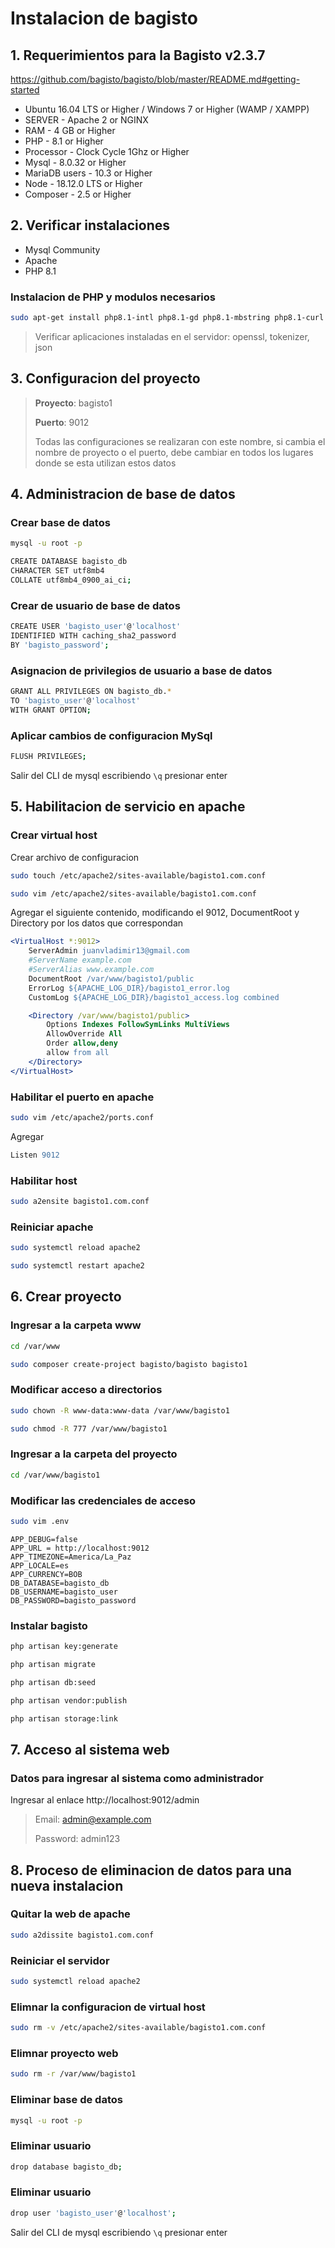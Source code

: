 # Instalacion de bagisto
## 1. Requerimientos para la Bagisto v2.3.7
https://github.com/bagisto/bagisto/blob/master/README.md#getting-started

- Ubuntu 16.04 LTS or Higher / Windows 7 or Higher (WAMP / XAMPP)
- SERVER - Apache 2 or NGINX
- RAM - 4 GB or Higher
- PHP - 8.1 or Higher
- Processor - Clock Cycle 1Ghz or Higher
- Mysql - 8.0.32 or Higher
- MariaDB users - 10.3 or Higher
- Node - 18.12.0 LTS or Higher
- Composer - 2.5 or Higher

## 2. Verificar instalaciones
- Mysql Community
- Apache
- PHP 8.1

### Instalacion de PHP y modulos necesarios
```bash
sudo apt-get install php8.1-intl php8.1-gd php8.1-mbstring php8.1-curl php8.1-mysql
```

> Verificar aplicaciones instaladas en el servidor: openssl, tokenizer, json

## 3. Configuracion del proyecto
> **Proyecto**: bagisto1
>
> **Puerto**: 9012
>
> Todas las configuraciones se realizaran con este nombre, si cambia el nombre de proyecto o el puerto, debe cambiar en todos los lugares donde se esta utilizan estos datos

## 4. Administracion de base de datos
### Crear base de datos
```bash
mysql -u root -p
```

```bash
CREATE DATABASE bagisto_db
CHARACTER SET utf8mb4
COLLATE utf8mb4_0900_ai_ci;
```

### Crear de usuario de base de datos
```bash
CREATE USER 'bagisto_user'@'localhost'
IDENTIFIED WITH caching_sha2_password
BY 'bagisto_password';
```

### Asignacion de privilegios de usuario a base de datos
```bash
GRANT ALL PRIVILEGES ON bagisto_db.*
TO 'bagisto_user'@'localhost'
WITH GRANT OPTION;
```

### Aplicar cambios de configuracion MySql
```bash
FLUSH PRIVILEGES;
```

Salir del CLI de mysql escribiendo `\q` presionar enter

## 5. Habilitacion de servicio en apache
### Crear virtual host
Crear archivo de configuracion
```bash
sudo touch /etc/apache2/sites-available/bagisto1.com.conf
```

```bash
sudo vim /etc/apache2/sites-available/bagisto1.com.conf
```

Agregar el siguiente contenido, modificando el 9012, DocumentRoot y Directory por los datos que correspondan

```apache
<VirtualHost *:9012>
    ServerAdmin juanvladimir13@gmail.com
    #ServerName example.com
    #ServerAlias www.example.com
    DocumentRoot /var/www/bagisto1/public
    ErrorLog ${APACHE_LOG_DIR}/bagisto1_error.log
    CustomLog ${APACHE_LOG_DIR}/bagisto1_access.log combined

    <Directory /var/www/bagisto1/public>
        Options Indexes FollowSymLinks MultiViews
        AllowOverride All
        Order allow,deny
        allow from all
    </Directory>
</VirtualHost>
```

### Habilitar el puerto en apache
```bash
sudo vim /etc/apache2/ports.conf
```
Agregar
```apache
Listen 9012
```

### Habilitar host
```bash
sudo a2ensite bagisto1.com.conf
```

### Reiniciar apache
```bash
sudo systemctl reload apache2
```
```bash
sudo systemctl restart apache2
```

## 6. Crear proyecto
### Ingresar a la carpeta www
```bash
cd /var/www
```

```bash
sudo composer create-project bagisto/bagisto bagisto1
```

### Modificar acceso a directorios
```bash
sudo chown -R www-data:www-data /var/www/bagisto1
```
```bash
sudo chmod -R 777 /var/www/bagisto1
```

### Ingresar a la carpeta del proyecto
```bash
cd /var/www/bagisto1
```

### Modificar las credenciales de acceso
```bash
sudo vim .env
```

```
APP_DEBUG=false
APP_URL = http://localhost:9012
APP_TIMEZONE=America/La_Paz
APP_LOCALE=es
APP_CURRENCY=BOB
DB_DATABASE=bagisto_db
DB_USERNAME=bagisto_user
DB_PASSWORD=bagisto_password
```

### Instalar bagisto
```bash
php artisan key:generate
```

```bash
php artisan migrate
```

```bash
php artisan db:seed
```

```bash
php artisan vendor:publish
```

```bash
php artisan storage:link
```

## 7. Acceso al sistema web
### Datos para ingresar al sistema como administrador
Ingresar al enlace http://localhost:9012/admin

> Email: admin@example.com
>
> Password: admin123

## 8. Proceso de eliminacion de datos para una nueva instalacion
### Quitar la web de apache
```bash
sudo a2dissite bagisto1.com.conf
```

### Reiniciar el servidor
```bash
sudo systemctl reload apache2
```

### Elimnar la configuracion de virtual host
```bash
sudo rm -v /etc/apache2/sites-available/bagisto1.com.conf
```

### Elimnar proyecto web
```bash
sudo rm -r /var/www/bagisto1
```

### Eliminar base de datos
```bash
mysql -u root -p
```
### Eliminar usuario
```bash
drop database bagisto_db;
```

### Eliminar usuario
```bash
drop user 'bagisto_user'@'localhost';
```

Salir del CLI de mysql escribiendo `\q` presionar enter
